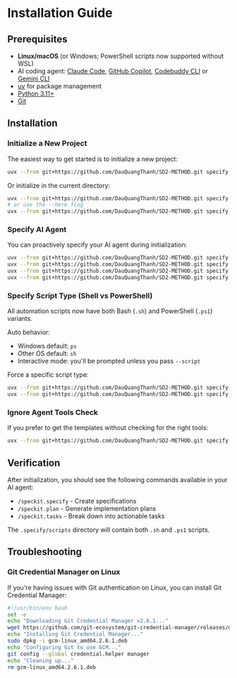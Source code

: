 # Installation Guide

## Prerequisites

- **Linux/macOS** (or Windows; PowerShell scripts now supported without WSL)
- AI coding agent: [Claude Code](https://www.anthropic.com/claude-code), [GitHub Copilot](https://code.visualstudio.com/), [Codebuddy CLI](https://www.codebuddy.ai/cli) or [Gemini CLI](https://github.com/google-gemini/gemini-cli)
- [uv](https://docs.astral.sh/uv/) for package management
- [Python 3.11+](https://www.python.org/downloads/)
- [Git](https://git-scm.com/downloads)

## Installation

### Initialize a New Project

The easiest way to get started is to initialize a new project:

```bash
uvx --from git+https://github.com/DauQuangThanh/SD2-METHOD.git specify init <PROJECT_NAME>
```

Or initialize in the current directory:

```bash
uvx --from git+https://github.com/DauQuangThanh/SD2-METHOD.git specify init .
# or use the --here flag
uvx --from git+https://github.com/DauQuangThanh/SD2-METHOD.git specify init --here
```

### Specify AI Agent

You can proactively specify your AI agent during initialization:

```bash
uvx --from git+https://github.com/DauQuangThanh/SD2-METHOD.git specify init <project_name> --ai claude
uvx --from git+https://github.com/DauQuangThanh/SD2-METHOD.git specify init <project_name> --ai gemini
uvx --from git+https://github.com/DauQuangThanh/SD2-METHOD.git specify init <project_name> --ai copilot
uvx --from git+https://github.com/DauQuangThanh/SD2-METHOD.git specify init <project_name> --ai codebuddy
```

### Specify Script Type (Shell vs PowerShell)

All automation scripts now have both Bash (`.sh`) and PowerShell (`.ps1`) variants.

Auto behavior:

- Windows default: `ps`
- Other OS default: `sh`
- Interactive mode: you'll be prompted unless you pass `--script`

Force a specific script type:

```bash
uvx --from git+https://github.com/DauQuangThanh/SD2-METHOD.git specify init <project_name> --script sh
uvx --from git+https://github.com/DauQuangThanh/SD2-METHOD.git specify init <project_name> --script ps
```

### Ignore Agent Tools Check

If you prefer to get the templates without checking for the right tools:

```bash
uvx --from git+https://github.com/DauQuangThanh/SD2-METHOD.git specify init <project_name> --ai claude --ignore-agent-tools
```

## Verification

After initialization, you should see the following commands available in your AI agent:

- `/speckit.specify` - Create specifications
- `/speckit.plan` - Generate implementation plans  
- `/speckit.tasks` - Break down into actionable tasks

The `.specify/scripts` directory will contain both `.sh` and `.ps1` scripts.

## Troubleshooting

### Git Credential Manager on Linux

If you're having issues with Git authentication on Linux, you can install Git Credential Manager:

```bash
#!/usr/bin/env bash
set -e
echo "Downloading Git Credential Manager v2.6.1..."
wget https://github.com/git-ecosystem/git-credential-manager/releases/download/v2.6.1/gcm-linux_amd64.2.6.1.deb
echo "Installing Git Credential Manager..."
sudo dpkg -i gcm-linux_amd64.2.6.1.deb
echo "Configuring Git to use GCM..."
git config --global credential.helper manager
echo "Cleaning up..."
rm gcm-linux_amd64.2.6.1.deb
```
